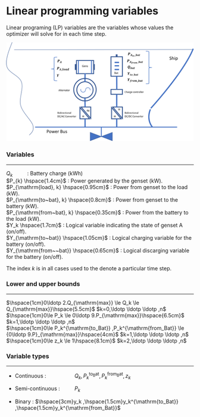 Linear programming variables
====================
Linear programing (LP) variables are the variables whose values the optimizer will solve for in each time step. 

![Screenshot](img/hyh_illustration_lpvariables.png)

### Variables
---
$Q_{k} \hspace{1cm}$ : Battery charge (kWh)  
$P_{k} \hspace{1.4cm}$ :  Power generated by the genset (kW).  
$P_{\mathrm{load}, k} \hspace{0.95cm}$ : Power from genset to the load (kW).  
$P_{\mathrm{to~bat}, k} \hspace{0.8cm}$ : Power from genset to the battery (kW).  
$P_{\mathrm{from~bat}, k} \hspace{0.35cm}$ : Power from the battery to the load (kW).  
$Y_k \hspace{1.7cm}$ : Logical variable indicating the state of genset A (on/off).  
$Y_{\mathrm{to~bat}} \hspace{1.05cm}$ : Logical charging variable for the battery (on/off).  
$Y_{\mathrm{from~~bat}} \hspace{0.65cm}$ : Logical discarging variable for the battery (on/off).  

The index $k$ is in all cases used to the denote a particular time step.

### Lower and upper bounds
---
$\hspace{1cm}0\ldotp 2.Q_{\mathrm{max}} \le Q_k \le Q_{\mathrm{max}}\hspace{5.5cm}$ $k=0,\ldotp \ldotp \ldotp ,n$  
$\hspace{1cm}0\le P_k \le 0\ldotp 9.P_{\mathrm{max}}\hspace{6.5cm}$  $k=1,\ldotp \ldotp \ldotp ,n$  
$\hspace{1cm}0\le P_k^{\mathrm{to_Bat}} ,P_k^{\mathrm{from_Bat}} \le {0\ldotp 9.P}_{\mathrm{max}}\hspace{4cm}$ $k=1,\ldotp \ldotp \ldotp ,n$  
$\hspace{1cm}0\le z_k \le 1\hspace{8.1cm}$  $k=2,\ldotp \ldotp \ldotp ,n$

### Variable types
---

- Continuous : $\hspace{2cm}Q_k,P_k^{\mathrm{to_Bat}} ,P_k^{\mathrm{from_Bat}} ,z_k$ 

- Semi-continuous : $\hspace{1cm}P_k$ 

- Binary : $\hspace{3cm}y_k ,\hspace{1.5cm}y_k^{\mathrm{to_Bat}} ,\hspace{1.5cm}y_k^{\mathrm{from_Bat}}$